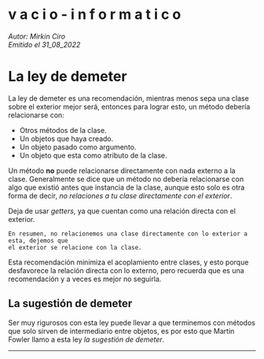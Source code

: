 v a c i o - i n f o r m a t i c o
====
*Autor: Mirkin Ciro* <br>
*Emitido el 31_08_2022*

# La ley de demeter

La ley de demeter es una recomendación, mientras menos sepa una clase sobre el exterior mejor será, entonces para lograr esto, un método debería relacionarse con:

* Otros métodos de la clase.
* Un objetos que haya creado.
* Un objeto pasado como argumento.
* Un objeto que esta como atributo de la clase.

Un método **no** puede relacionarse directamente con nada externo a la clase. Generalmente se dice que un método no debería relacionarse con algo que existió antes que instancia de la clase, aunque esto solo es otra forma de decir, *no relaciones a tu clase directamente con el exterior*.

Deja de usar *getters*, ya que cuentan como una relación directa con el exterior.

	En resumen, no relacionemos una clase directamente con lo exterior a esta, dejemos que 
	el exterior se relacione con la clase.

Esta recomendación minimiza el acoplamiento entre clases, y esto porque desfavorece la relación directa con lo externo, pero recuerda que es una recomendación y a veces es mejor no seguirla.
## La sugestión de demeter

Ser muy rigurosos con esta ley puede llevar a que terminemos con métodos que solo sirven de intermediario entre objetos, es por esto que Martin Fowler llamo a esta ley *la sugestión de demeter*.
___
